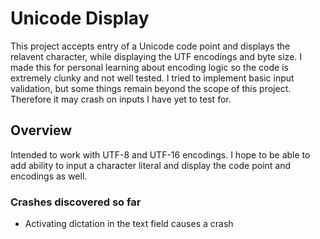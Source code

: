 #  Unicode Display

This project accepts entry of a Unicode code point and displays the relavent character, while displaying the UTF encodings and byte size. I made this for personal learning about encoding logic so the code is extremely clunky and not well tested. I tried to implement basic input validation, but some things remain beyond the scope of this project. Therefore it may crash on inputs I have yet to test for.

## Overview

Intended to work with UTF-8 and UTF-16 encodings. I hope to be able to add ability to input a 
character literal and display the code point and encodings as well.

### Crashes discovered so far
- Activating dictation in the text field causes a crash
